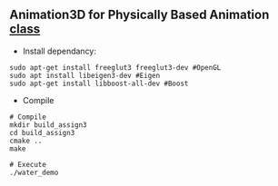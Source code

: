 ## Animation3D for Physically Based Animation [class](http://www.ci.i.u-tokyo.ac.jp/~hachisuka/anim2018/)

* Install dependancy:
```
sudo apt-get install freeglut3 freeglut3-dev #OpenGL
sudo apt install libeigen3-dev #Eigen
sudo apt-get install libboost-all-dev #Boost
```

* Compile
```
# Compile
mkdir build_assign3
cd build_assign3
cmake ..
make

# Execute
./water_demo
```
